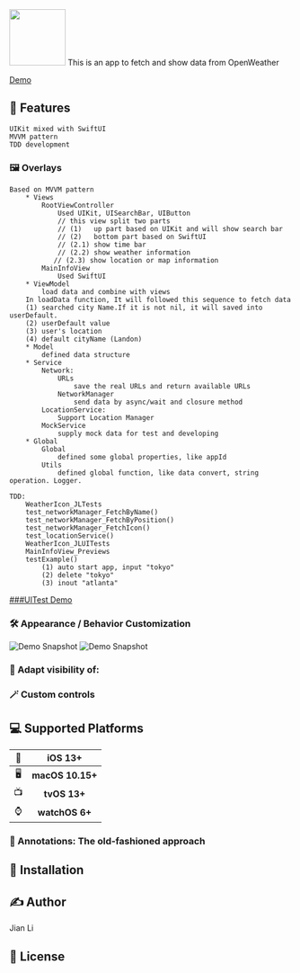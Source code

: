 <img src="./DemoSnapshot/appIcon.jpeg" width="100">
This is  an app to fetch and show data from OpenWeather


[Demo](./DemoSnapshot/SimulatorScreenRecording.gif)


## 🚀 Features
```
UIKit mixed with SwiftUI
MVVM pattern
TDD development
```
### 🖼 Overlays
```
Based on MVVM pattern
    * Views
        RootViewController
            Used UIKit, UISearchBar, UIButton
            // this view split two parts
            // (1)   up part based on UIKit and will show search bar
            // (2)   bottom part based on SwiftUI
            // (2.1) show time bar
            // (2.2) show weather information
           // (2.3) show location or map information
        MainInfoView
            Used SwiftUI             
    * ViewModel
        load data and combine with views
	In loadData function, It will followed this sequence to fetch data
	(1) searched city Name.If it is not nil, it will saved into userDefault.
	(2) userDefault value
	(3) user's location
	(4) default cityName (Landon)
    * Model
        defined data structure
    * Service
        Network:
            URLs
                save the real URLs and return available URLs
            NetworkManager
                send data by async/wait and closure method
        LocationService:
            Support Location Manager
        MockService
            supply mock data for test and developing
    * Global
        Global
            defined some global properties, like appId
        Utils
            defined global function, like data convert, string operation. Logger. 

TDD: 
    WeatherIcon_JLTests
	test_networkManager_FetchByName()
	test_networkManager_FetchByPosition()
	test_networkManager_FetchIcon()
	test_locationService()
    WeatherIcon_JLUITests
	MainInfoView_Previews
	testExample()
		(1) auto start app, input "tokyo"
		(2) delete "tokyo"
		(3) inout "atlanta"
```
[###UITest Demo](./DemoSnapshot/UITestRecording.gif)

### 🛠 Appearance / Behavior Customization
![Demo Snapshot](./DemoSnapshot/startScreen.png)
![Demo Snapshot](./DemoSnapshot/searchScreen.png)

### 👀 Adapt visibility of:


### 🪄 Custom controls


## 💻 Supported Platforms

| 📱 | iOS 13+ |
| :-: | :-: |
| 🖥 | **macOS 10.15+** | 
| 📺 | **tvOS 13+** |
| ⌚️ | **watchOS 6+** |



### 📌 Annotations: The old-fashioned approach



## 🔩 Installation


## ✍️ Author

Jian Li

## 📄 License
